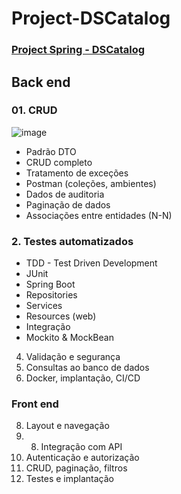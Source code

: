 # Project-DSCatalog



### [Project Spring - DSCatalog](http://https://project-ds-catalog.vercel.app)

 ## Back end


### 01. CRUD

![image](https://github.com/Kel2203/Project-DSCatalog/assets/78867830/49f028fc-0493-43a1-a35c-51f9fd6384ce)

 - Padrão DTO
 - CRUD completo
 - Tratamento de exceções
 - Postman (coleções, ambientes)
 - Dados de auditoria
 - Paginação de dados
 - Associações entre entidades (N-N)

### 2. Testes automatizados

 - TDD - Test Driven Development
 - JUnit
 - Spring Boot
 - Repositories
 - Services
 - Resources (web)
 - Integração
 - Mockito & MockBean


4. Validação e segurança
05. Consultas ao banco de dados
06. Docker, implantação, CI/CD

   
  ### Front end
8. Layout e navegação
9. 08. Integração com API
09. Autenticação e autorização
10. CRUD, paginação, filtros
11. Testes e implantação


